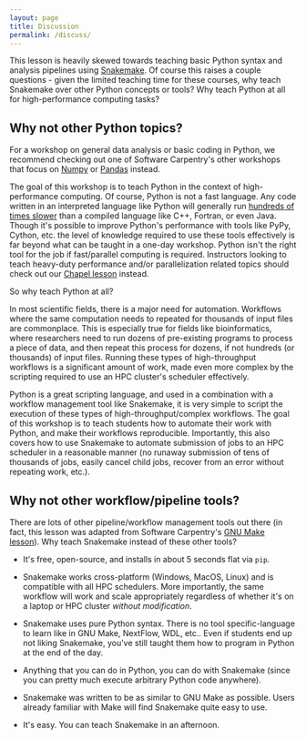 ```yaml
---
layout: page
title: Discussion
permalink: /discuss/
---
```


This lesson is heavily skewed towards teaching basic Python syntax and analysis pipelines using 
[Snakemake](http://snakemake.readthedocs.io/en/stable/).
Of course this raises a couple questions - 
given the limited teaching time for these courses, 
why teach Snakemake over other Python concepts or tools?
Why teach Python at all for high-performance computing tasks?

## Why not other Python topics?

For a workshop on general data analysis or basic coding in Python, 
we recommend checking out one of Software Carpentry's other workshops that focus on 
[Numpy](http://swcarpentry.github.io/python-novice-inflammation/) or 
[Pandas](http://swcarpentry.github.io/python-novice-gapminder/)
instead.

The goal of this workshop is to teach Python in the context of high-performance computing.
Of course, Python is not a fast language. 
Any code written in an interpreted language like Python will generally run [hundreds of times slower](http://benchmarksgame.alioth.debian.org/u64q/compare.php?lang=python3&lang2=gpp) 
than a compiled language like C++, Fortran, or even Java.
Though it's possible to improve Python's performance with tools like PyPy, Cython, etc.
the level of knowledge required to use these tools effectively is far beyond what can be taught in a one-day workshop.
Python isn't the right tool for the job if fast/parallel computing is required.
Instructors looking to teach heavy-duty performance and/or parallelization related topics should check out our 
[Chapel lesson](https://hpc-carpentry.github.io/hpc-chapel/) instead.

So why teach Python at all?

In most scientific fields, there is a major need for automation.
Workflows where the same computation needs to repeated for thousands of input files are commonplace.
This is especially true for fields like bioinformatics, 
where researchers need to run dozens of pre-existing programs to process a piece of data,
and then repeat this process for dozens, if not hundreds (or thousands) of input files.
Running these types of high-throughput workflows is a significant amount of work,
made even more complex by the scripting required to use an HPC cluster's scheduler effectively. 

Python is a great scripting language, 
and used in a combination with a workflow management tool like Snakemake,
it is very simple to script the execution of these types of high-throughput/complex workflows.
The goal of this workshop is to teach students how to automate their work with Python,
and make their workflows reproducible.
Importantly, this also covers how to use Snakemake to automate submission of jobs to an HPC scheduler in a reasonable manner
(no runaway submission of tens of thousands of jobs, easily cancel child jobs, 
recover from an error without repeating work, etc.).

## Why not other workflow/pipeline tools?

There are lots of other pipeline/workflow management tools out there
(in fact, this lesson was adapted from Software Carpentry's [GNU Make lesson](http://swcarpentry.github.io/make-novice/)).
Why teach Snakemake instead of these other tools?

* It's free, open-source, and installs in about 5 seconds flat via `pip`. 

* Snakemake works cross-platform (Windows, MacOS, Linux) and is compatible with all HPC schedulers. More importantly, the same workflow will work and scale appropriately regardless of whether it's on a laptop or HPC cluster *without modification*. 

* Snakemake uses pure Python syntax. There is no tool specific-language to learn like in GNU Make, NextFlow, WDL, etc.. Even if students end up not liking Snakemake, you've still taught them how to program in Python at the end of the day.

* Anything that you can do in Python, you can do with Snakemake (since you can pretty much execute arbitrary Python code anywhere). 

* Snakemake was written to be as similar to GNU Make as possible. Users already familiar with Make will find Snakemake quite easy to use.

* It's easy. You can teach Snakemake in an afternoon. 
